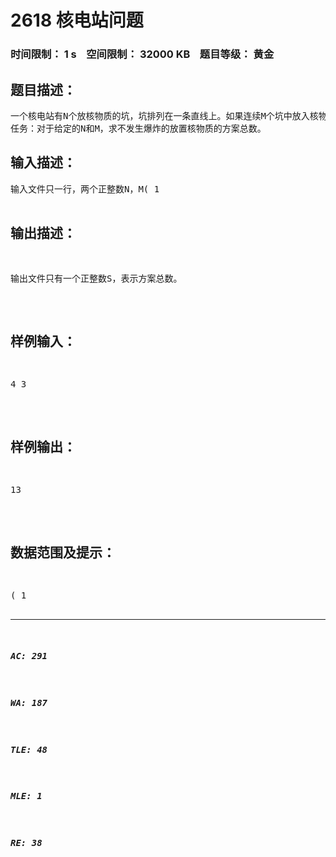# 2618 核电站问题   
### 时间限制： 1 s&nbsp;&nbsp;&nbsp;&nbsp;空间限制： 32000 KB&nbsp;&nbsp;&nbsp;&nbsp;题目等级： 黄金  
## 题目描述：  

<pre>
一个核电站有N个放核物质的坑，坑排列在一条直线上。如果连续M个坑中放入核物质，则会发生爆炸，于是，在某些坑中可能不放核物质。
任务：对于给定的N和M，求不发生爆炸的放置核物质的方案总数。
</pre>
  
  
## 输入描述：  

<pre>
输入文件只一行，两个正整数N，M( 1<N<50，2≤M≤5)
</pre>
  
  
## 输出描述：  

<pre>
输出文件只有一个正整数S，表示方案总数。
</pre>
  
  
## 样例输入：  

<pre>
4 3
</pre>
  
  
## 样例输出：  

<pre>
13
</pre>
  
  
## 数据范围及提示：  

<pre>
( 1<N<50，2≤M≤5)
</pre>
  
  
***  

##### AC: 291  
##### WA: 187  
##### TLE: 48  
##### MLE: 1  
##### RE: 38  
